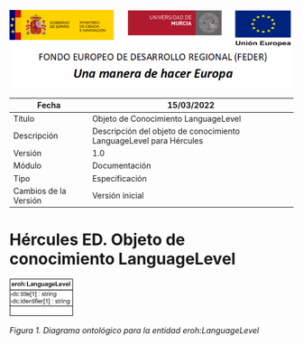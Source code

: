 ![](../../Docs/media/CabeceraDocumentosMD.png)

| Fecha         | 15/03/2022                                                   |
| ------------- | ------------------------------------------------------------ |
|Título|Objeto de Conocimiento LanguageLevel| 
|Descripción|Descripción del objeto de conocimiento LanguageLevel para Hércules|
|Versión|1.0|
|Módulo|Documentación|
|Tipo|Especificación|
|Cambios de la Versión|Versión inicial|

# Hércules ED. Objeto de conocimiento LanguageLevel

![](../../Docs/media/ObjetosDeConocimiento/LanguageLevel.png)

*Figura 1. Diagrama ontológico para la entidad eroh:LanguageLevel*
